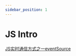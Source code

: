 ```yaml
---
sidebar_position: 1
---
```


# JS Intro

[JS实时通信方式之一eventSource](https://www.cnblogs.com/qidh/articles/17615249.html)